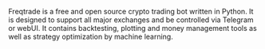 Freqtrade is a free and open source crypto trading bot written in Python. It is designed to support all major exchanges
and be controlled via Telegram or webUI. It contains backtesting, plotting and money management tools as well as
strategy optimization by machine learning.
